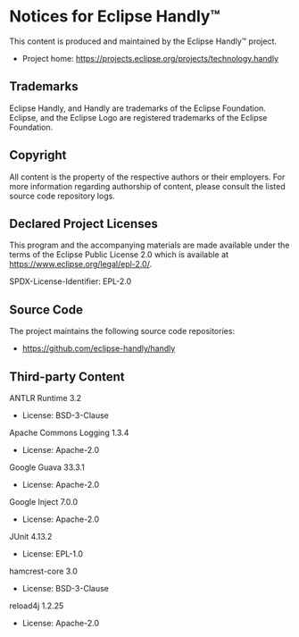 Notices for Eclipse Handly™
==========================

This content is produced and maintained by the Eclipse Handly™ project.

 * Project home: <https://projects.eclipse.org/projects/technology.handly>

Trademarks
----------

Eclipse Handly, and Handly are trademarks of the Eclipse Foundation. Eclipse,
and the Eclipse Logo are registered trademarks of the Eclipse Foundation.

Copyright
---------

All content is the property of the respective authors or their employers.
For more information regarding authorship of content, please consult the
listed source code repository logs.

Declared Project Licenses
-------------------------

This program and the accompanying materials are made available under
the terms of the Eclipse Public License 2.0 which is available at
<https://www.eclipse.org/legal/epl-2.0/>.

SPDX-License-Identifier: EPL-2.0

Source Code
-----------

The project maintains the following source code repositories:

 * <https://github.com/eclipse-handly/handly>

Third-party Content
-------------------

ANTLR Runtime 3.2

 * License: BSD-3-Clause

Apache Commons Logging 1.3.4

 * License: Apache-2.0

Google Guava 33.3.1

 * License: Apache-2.0

Google Inject 7.0.0

 * License: Apache-2.0

JUnit 4.13.2

 * License: EPL-1.0

hamcrest-core 3.0

 * License: BSD-3-Clause

reload4j 1.2.25

 * License: Apache-2.0
